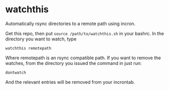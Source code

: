 watchthis
=========

Automatically rsync directories to a remote path using incron.

Get this repo, then put `source /path/to/watchthis.sh` in your bashrc.
In the directory you want to watch, type

    watchthis remotepath

Where remotepath is an rsync compatible path. If you want to remove the watches,
from the directory you issued the command in just run:

    dontwatch

And the relevant entries will be removed from your incrontab.